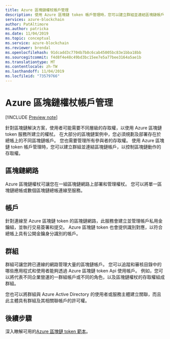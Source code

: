 ```yaml
---
title: Azure 區塊鏈權杖帳戶管理
description: 使用 Azure 區塊鏈 token 帳戶管理時，您可以建立群組並連結區塊鏈帳戶，以控制區塊鏈動作的存取權。
services: azure-blockchain
author: PatAltimore
ms.author: patricka
ms.date: 11/04/2019
ms.topic: conceptual
ms.service: azure-blockchain
ms.reviewer: brendal
ms.openlocfilehash: 91dcadd3c7704b7b8c6cab45005bc83e1bba18bb
ms.sourcegitcommit: f4d8f4e48c49bd3bc15ee7e5a77bee3164a5ae1b
ms.translationtype: MT
ms.contentlocale: zh-TW
ms.lasthandoff: 11/04/2019
ms.locfileid: "73579766"
---
```

# <a name="azure-blockchain-tokens-account-management"></a>Azure 區塊鏈權杖帳戶管理

[!INCLUDE [Preview note](./includes/preview.md)]

針對區塊鏈解決方案，使用者可能需要不同層級的存取權，以使用 Azure 區塊鏈 token 服務所建立的權杖。 在大部分的區塊鏈案例中，您必須規劃及部署存在於總帳上的不同區塊鏈帳戶。 您也需要管理所有參與者的存取權。 使用 Azure 區塊鏈 token 帳戶管理時，您可以建立群組並連結區塊鏈帳戶，以控制區塊鏈動作的存取權。

## <a name="blockchain-networks"></a>區塊鏈網路

Azure 區塊鏈權杖可讓您在一組區塊鏈網路上部署和管理權杖。 您可以將單一區塊鏈總帳或數個區塊鏈總帳連線至服務。

## <a name="accounts"></a>帳戶

針對連線至 Azure 區塊鏈 token 的區塊鏈網路，此服務會建立並管理帳戶私用金鑰組，並執行交易簽署和提交。 Azure 區塊鏈 token 也會提供識別對應，以符合總帳上具有公開金鑰身分識別的帳戶。

## <a name="groups"></a>群組

群組可讓您跨已連線的網路管理大量的區塊鏈帳戶。 您可以追蹤和審核目錄中的哪些應用程式和使用者能夠透過 Azure 區塊鏈 token Api 使用帳戶。 例如，您可以將代表不同企業營運的一群組帳戶或不同的角色，以及區塊鏈權杖的存取權組成群組。

您也可以將群組與 Azure Active Directory 的使用者或服務主體建立關聯，而且此主體具有群組及其相關聯帳戶的許可權。  

## <a name="next-steps"></a>後續步驟

深入瞭解可用的[Azure 區塊鏈 token 範本](templates.md)。
